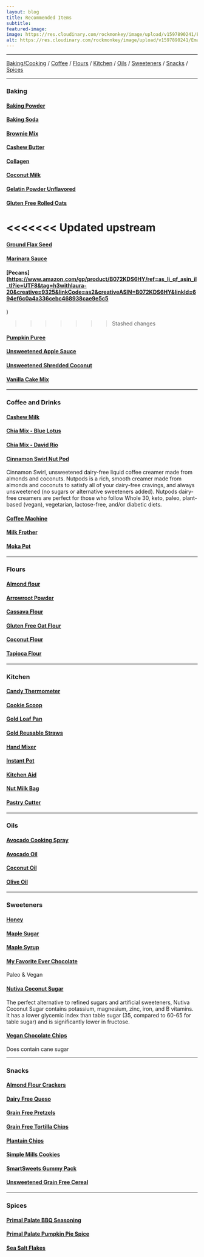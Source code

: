 ```yaml
---
layout: blog
title: Recommended Items
subtitle:
featured-image:
image: https://res.cloudinary.com/rockmonkey/image/upload/v1597890241/Email-Logo.jpg
alt: https://res.cloudinary.com/rockmonkey/image/upload/v1597890241/Email-Logo.jpg
---		
```


***

[Baking/Cooking](#Baking/Cooking) / [Coffee](#Coffee) / [Flours](#Flours) / [Kitchen](#Kitchen) / [Oils](#Oils) / [Sweeteners](#Sweeteners) / [Snacks](#Snacks) / [Spices](#Spices)


<a name="Baking/Cooking"></a>

***

### Baking <a name="Baking"></a>


#### [Baking Powder](https://www.amazon.com/gp/product/B078T2TL6M/ref=as_li_qf_asin_il_tl?ie=UTF8&tag=h3withlaura-20&creative=9325&linkCode=as2&creativeASIN=B078T2TL6M&linkId=6e63a1b4128d3df32541bdf190cb7c80)

#### [Baking Soda](https://www.amazon.com/gp/product/B014GMV7RC/ref=as_li_qf_asin_il_tl?ie=UTF8&tag=h3withlaura-20&creative=9325&linkCode=as2&creativeASIN=B014GMV7RC&linkId=1c41da9ec6b1f05d46855718e9698faa)


#### [Brownie Mix](https://www.amazon.com/gp/product/B07RBN4RLV/ref=as_li_qf_asin_il_tl?ie=UTF8&tag=h3withlaura-20&creative=9325&linkCode=as2&creativeASIN=B07RBN4RLV&linkId=229e7dda02bf67c59c5a46ce68d7f7b1)


#### [Cashew Butter](https://www.amazon.com/gp/product/B019ZRRVT6/ref=as_li_qf_asin_il_tl?ie=UTF8&tag=h3withlaura-20&creative=9325&linkCode=as2&creativeASIN=B019ZRRVT6&linkId=0304e2ac008f00be89753200f7608cf0)


#### [Collagen](https://www.amazon.com/gp/product/B00NLR1PX0/ref=as_li_qf_asin_il_tl?ie=UTF8&tag=h3withlaura-20&creative=9325&linkCode=as2&creativeASIN=B00NLR1PX0&linkId=478a8a4e2b59df31261bd077b8fb2f27)


#### [Coconut Milk](https://www.amazon.com/gp/product/B001HTJ2BQ/ref=as_li_qf_asin_il_tl?ie=UTF8&tag=h3withlaura-20&creative=9325&linkCode=as2&creativeASIN=B001HTJ2BQ&linkId=b575c5a85a11d41a53593dfe056a3cff)

#### [Gelatin Powder Unflavored](https://www.amazon.com/gp/product/B00K6JEON4/ref=as_li_qf_asin_il_tl?ie=UTF8&tag=h3withlaura-20&creative=9325&linkCode=as2&creativeASIN=B00K6JEON4&linkId=86c5a920c6d3af7f2239e82a9e03eb3c)



#### [Gluten Free Rolled Oats](https://www.amazon.com/gp/product/B01FUI7GNK/ref=as_li_qf_asin_il_tl?ie=UTF8&tag=h3withlaura-20&creative=9325&linkCode=as2&creativeASIN=B01FUI7GNK&linkId=6d6e641b6a50623abf5739abf1eb4c3)

<<<<<<< Updated upstream
=======
#### [Ground Flax Seed](https://www.amazon.com/gp/product/B00DOKFLYI/ref=as_li_qf_asin_il_tl?ie=UTF8&tag=h3withlaura-20&creative=9325&linkCode=as2&creativeASIN=B00DOKFLYI&linkId=06c100c0b80203f02a228dabea5ca73f)

#### [Marinara Sauce](https://www.amazon.com/gp/product/B01MRGWG9V/ref=as_li_qf_asin_il_tl?ie=UTF8&tag=h3withlaura-20&creative=9325&linkCode=as2&creativeASIN=B01MRGWG9V&linkId=ef268d4e97213abda22451df21ea0b72)

#### [Pecans](https://www.amazon.com/gp/product/B072KDS6HY/ref=as_li_qf_asin_il_tl?ie=UTF8&tag=h3withlaura-20&creative=9325&linkCode=as2&creativeASIN=B072KDS6HY&linkId=694ef6c0a4a336cebc468938cae9e5c5
)

>>>>>>> Stashed changes
#### [Pumpkin Puree](https://www.amazon.com/gp/product/B0062A87HA/ref=as_li_qf_asin_il_tl?ie=UTF8&tag=h3withlaura-20&creative=9325&linkCode=as2&creativeASIN=B0062A87HA&linkId=31b06a61f786b66241e253f60109ef6d)

#### [Unsweetened Apple Sauce](https://www.amazon.com/gp/product/B01LXWM4VI/ref=as_li_qf_asin_il_tl?ie=UTF8&tag=h3withlaura-20&creative=9325&linkCode=as2&creativeASIN=B01LXWM4VI&linkId=2ad12a7b1fed80679831378996b8e4a8)

#### [Unsweetened Shredded Coconut](https://www.amazon.com/gp/product/B00LH26HZC/ref=as_li_qf_asin_il_tl?ie=UTF8&tag=h3withlaura-20&creative=9325&linkCode=as2&creativeASIN=B00LH26HZC&linkId=59b99b121bf12025aff4ab25c0ddbf7b)


#### [Vanilla Cake Mix](https://www.amazon.com/gp/product/B015NBNZ98/ref=as_li_qf_asin_il_tl?ie=UTF8&tag=h3withlaura-20&creative=9325&linkCode=as2&creativeASIN=B015NBNZ98&linkId=f77e87b1be0f8281c9006cb7d0e3ad54)
 <a name="Coffee and Drinks"></a>

 ***

### Coffee and Drinks

#### [Cashew Milk](https://www.amazon.com/gp/product/B07RCYSVFW/ref=as_li_qf_asin_il_tl?ie=UTF8&tag=h3withlaura-20&creative=9325&linkCode=as2&creativeASIN=B07RCYSVFW&linkId=80678dd68e130874fb749b7c32bb3a28)

#### [Chia Mix - Blue Lotus](https://www.amazon.com/gp/product/B0049K99RW/ref=as_li_qf_asin_il_tl?ie=UTF8&tag=h3withlaura-20&creative=9325&linkCode=as2&creativeASIN=B0049K99RW&linkId=ffbb9a9400f480b2fdfffcddfdf157f4)

#### [Chia Mix - David Rio](https://www.amazon.com/gp/product/B00176MMZM/ref=as_li_qf_asin_il_tl?ie=UTF8&tag=h3withlaura-20&creative=9325&linkCode=as2&creativeASIN=B00176MMZM&linkId=eadcde3337c59a142f22acd18d3e6b1b)

#### [Cinnamon Swirl Nut Pod](https://amzn.to/2ycQpkf "Cinnamon Swirl Nut Pod")
Cinnamon Swirl, unsweetened dairy-free liquid coffee creamer made from almonds and coconuts. Nutpods is a rich, smooth creamer made from almonds and coconuts to satisfy all of your dairy-free cravings, and always unsweetened (no sugars or alternative sweeteners added). Nutpods dairy-free creamers are perfect for those who follow Whole 30, keto, paleo, plant-based (vegan), vegetarian, lactose-free, and/or diabetic diets.
#### [Coffee Machine](https://www.amazon.com/gp/product/B07XSGLYBS/ref=as_li_qf_asin_il_tl?ie=UTF8&tag=h3withlaura-20&creative=9325&linkCode=as2&creativeASIN=B07XSGLYBS&linkId=bf51924fb53f1aa335c1425022d5f2d4)

#### [Milk Frother](https://www.amazon.com/gp/product/B06XHWQJKN/ref=as_li_qf_asin_il_tl?ie=UTF8&tag=h3withlaura-20&creative=9325&linkCode=as2&creativeASIN=B06XHWQJKN&linkId=363da833298f0c068a35910f57a680e3)

#### [Moka Pot](https://www.amazon.com/gp/product/B07CCLY82B/ref=as_li_qf_asin_il_tl?ie=UTF8&tag=h3withlaura-20&creative=9325&linkCode=as2&creativeASIN=B07CCLY82B&linkId=a8ec30cc5b52c0339672a9de316c6d88)



<a name="Flours"></a>

***

### Flours
#### [Almond flour](https://www.amazon.com/gp/product/B00CLLV2D0/ref=as_li_tl?ie=UTF8&camp=1789&creative=9325&creativeASIN=B00CLLV2D0&linkCode=as2&tag=h3withlaura-20&linkId=95d673b6047b5d309c17d3e4b4fdb312)

#### [Arrowroot Powder](https://www.amazon.com/gp/product/B00OJ757SK/ref=as_li_qf_asin_il_tl?ie=UTF8&tag=h3withlaura-20&creative=9325&linkCode=as2&creativeASIN=B00OJ757SK&linkId=0eda09c456da7a9a9c0a46dc20dd9bb1)

#### [Cassava Flour](https://www.amazon.com/gp/product/B00S5AZRYG/ref=as_li_qf_asin_il_tl?ie=UTF8&tag=h3withlaura-20&creative=9325&linkCode=as2&creativeASIN=B00S5AZRYG&linkId=fab2b957fd625c4d83ec041117139a18)

#### [Gluten Free Oat Flour](https://www.amazon.com/gp/product/B07XP6LSS5/ref=as_li_qf_asin_il_tl?ie=UTF8&tag=h3withlaura-20&creative=9325&linkCode=as2&creativeASIN=B07XP6LSS5&linkId=5546eadef5908841de16e152498bdf14)


#### [Coconut Flour](https://www.amazon.com/gp/product/B00BSZBEAG/ref=as_li_qf_asin_il_tl?ie=UTF8&tag=h3withlaura-20&creative=9325&linkCode=as2&creativeASIN=B00BSZBEAG&linkId=72270e4ec0bb7bc5f25a3693675620d7)


#### [Tapioca Flour](https://www.amazon.com/gp/product/B00VQO4YJC/ref=as_li_qf_asin_il_tl?ie=UTF8&tag=h3withlaura-20&creative=9325&linkCode=as2&creativeASIN=B00VQO4YJC&linkId=9fb90abefdb414d2d4d5b93f92d98764)

<a name="Kitchen"></a>

***

### Kitchen
#### [Candy Thermometer](https://www.amazon.com/gp/product/B007XVNDQ2/ref=as_li_qf_asin_il_tl?ie=UTF8&tag=h3withlaura-20&creative=9325&linkCode=as2&creativeASIN=B007XVNDQ2&linkId=23c3c1b2ace7c6db38074ffb08040784)

#### [Cookie Scoop](https://www.amazon.com/gp/product/B0000CDVD2/ref=as_li_qf_asin_il_tl?ie=UTF8&tag=h3withlaura-20&creative=9325&linkCode=as2&creativeASIN=B0000CDVD2&linkId=aa4becc3ff8b726493c975dfc9e45df3)

#### [Gold Loaf Pan](https://www.amazon.com/gp/product/B015CQZOCA/ref=as_li_qf_asin_il_tl?ie=UTF8&tag=h3withlaura-20&creative=9325&linkCode=as2&creativeASIN=B015CQZOCA&linkId=1ce6186b617295dd332b9f32f3bb870e)

#### [Gold Reusable Straws](https://www.amazon.com/gp/product/B07D34ZNMH/ref=as_li_qf_asin_il_tl?ie=UTF8&tag=h3withlaura-20&creative=9325&linkCode=as2&creativeASIN=B07D34ZNMH&linkId=0184f76a5bf03f2a7b8c02f403ce8bb1)

#### [Hand Mixer](https://www.amazon.com/gp/product/B082V3WRRN/ref=as_li_qf_asin_il_tl?ie=UTF8&tag=h3withlaura-20&creative=9325&linkCode=as2&creativeASIN=B082V3WRRN&linkId=d96544b9f0d9c0afce03faa31da21ad8)

#### [Instant Pot](https://www.amazon.com/gp/product/B07RCNHTLS/ref=as_li_qf_asin_il_tl?ie=UTF8&tag=h3withlaura-20&creative=9325&linkCode=as2&creativeASIN=B07RCNHTLS&linkId=de97f722468f2c0df24ffad2dbb8acf3)

#### [Kitchen Aid](https://www.amazon.com/gp/product/B00063ULMI/ref=as_li_qf_asin_il_tl?ie=UTF8&tag=h3withlaura-20&creative=9325&linkCode=as2&creativeASIN=B00063ULMI&linkId=84bd607d4827be792a491d96e8b5c4e6)

#### [Nut Milk Bag](https://www.amazon.com/gp/product/B07JH5D6HQ/ref=as_li_qf_asin_il_tl?ie=UTF8&tag=h3withlaura-20&creative=9325&linkCode=as2&creativeASIN=B07JH5D6HQ&linkId=45deda9a4fc7022f224f01a97722b4b4)

#### [Pastry Cutter](https://www.amazon.com/gp/product/B01CX1RIMQ/ref=as_li_qf_asin_il_tl?ie=UTF8&tag=h3withlaura-20&creative=9325&linkCode=as2&creativeASIN=B01CX1RIMQ&linkId=9f41c94c1e4f8a33803a39c347dc6f22)

<a name="Oils"></a>

***

### Oils
#### [Avocado Cooking Spray](https://www.amazon.com/gp/product/B00P2DKCHG/ref=as_li_qf_asin_il_tl?ie=UTF8&tag=h3withlaura-20&creative=9325&linkCode=as2&creativeASIN=B00P2DKCHG&linkId=4f6ddd9128ff6eed625da178ebb6decb)

#### [Avocado Oil](https://www.amazon.com/gp/product/B00K4QF4HO/ref=as_li_qf_asin_il_tl?ie=UTF8&tag=h3withlaura-20&creative=9325&linkCode=as2&creativeASIN=B00K4QF4HO&linkId=47d2f2b20f4aed10c63c96188c3f1ca1)

#### [Coconut Oil](https://www.amazon.com/gp/product/B00NFJPK5S/ref=as_li_qf_asin_il_tl?ie=UTF8&tag=h3withlaura-20&creative=9325&linkCode=as2&creativeASIN=B00NFJPK5S&linkId=4e110ade438f4144b6f52f5f7d042f4d)

#### [Olive Oil](https://www.amazon.com/gp/product/B01EM6TJ4A/ref=as_li_qf_asin_il_tl?ie=UTF8&tag=h3withlaura-20&creative=9325&linkCode=as2&creativeASIN=B01EM6TJ4A&linkId=c1f713a7d89ea3ed322c5925fe55ffa2)

<a name="Sweeteners"></a>

***

### Sweeteners

#### [Honey](https://www.amazon.com/gp/product/B006MWDFUC/ref=as_li_qf_asin_il_tl?ie=UTF8&tag=h3withlaura-20&creative=9325&linkCode=as2&creativeASIN=B006MWDFUC&linkId=35df2b93103d3b737e6f33cdd1f370ef)

#### [Maple Sugar](https://www.amazon.com/gp/product/B000JJHDVG/ref=as_li_qf_asin_il_tl?ie=UTF8&tag=h3withlaura-20&creative=9325&linkCode=as2&creativeASIN=B000JJHDVG&linkId=c9dc23157efbd9829cd1d3468ce1d75e)

#### [Maple Syrup](https://www.amazon.com/gp/product/B074V3V186/ref=as_li_qf_asin_il_tl?ie=UTF8&tag=h3withlaura-20&creative=9325&linkCode=as2&creativeASIN=B074V3V186&linkId=c795a8d456d528de71906d10bbc46d47)

#### [My Favorite Ever Chocolate](https://www.amazon.com/gp/product/B07DRQ795N/ref=as_li_qf_asin_il_tl?ie=UTF8&tag=h3withlaura-20&creative=9325&linkCode=as2&creativeASIN=B07DRQ795N&linkId=4eb872b15b2d67bf45dcf71c4ca03aac)
Paleo & Vegan



#### [Nutiva Coconut Sugar](https://amzn.to/39mBvoz "Nutiva Coconut Sugar")
The perfect alternative to refined sugars and artificial sweeteners, Nutiva Coconut Sugar contains potassium, magnesium, zinc, iron, and B vitamins. It has a lower glycemic index than table sugar (35, compared to 60-65 for table sugar) and is significantly lower in fructose.



#### [Vegan Chocolate Chips](https://www.amazon.com/gp/product/B00OWMIEYG/ref=as_li_qf_asin_il_tl?ie=UTF8&tag=h3withlaura-20&creative=9325&linkCode=as2&creativeASIN=B00OWMIEYG&linkId=a2fe67e88144bccdf33a0a17d099e7e4)
Does contain cane sugar

<a name="Snacks"></a>

***

### Snacks
#### [Almond Flour Crackers](https://www.amazon.com/gp/product/B07FTV315M/ref=as_li_qf_asin_il_tl?ie=UTF8&tag=h3withlaura-20&creative=9325&linkCode=as2&creativeASIN=B07FTV315M&linkId=ddca8e287053daef9e98a67576c82503)

#### [Dairy Free Queso](https://www.amazon.com/gp/product/B07TFJDH1G/ref=as_li_qf_asin_il_tl?ie=UTF8&tag=h3withlaura-20&creative=9325&linkCode=as2&creativeASIN=B07TFJDH1G&linkId=78cf0bb69a8020fa0414a7b365801ada)

#### [Grain Free Pretzels](https://www.amazon.com/gp/product/B0887YXX7H/ref=as_li_qf_asin_il_tl?ie=UTF8&tag=h3withlaura-20&creative=9325&linkCode=as2&creativeASIN=B0887YXX7H&linkId=43e58786beaa2a5b67da21199d1cbcdb)

#### [Grain Free Tortilla Chips](https://www.amazon.com/gp/product/B071XY8BDQ/ref=as_li_qf_asin_il_tl?ie=UTF8&tag=h3withlaura-20&creative=9325&linkCode=as2&creativeASIN=B071XY8BDQ&linkId=47a55f41da980c5f299e3012cf6df8bf)

#### [Plantain Chips](https://www.amazon.com/gp/product/B078211CYX/ref=as_li_qf_asin_il_tl?ie=UTF8&tag=h3withlaura-20&creative=9325&linkCode=as2&creativeASIN=B078211CYX&linkId=a80e05da3b4c47f497c9035d1628cd9a)

#### [Simple Mills Cookies](https://www.amazon.com/gp/product/B08FW89K6M/ref=as_li_qf_asin_il_tl?ie=UTF8&tag=h3withlaura-20&creative=9325&linkCode=as2&creativeASIN=B08FW89K6M&linkId=8dd323fc408a030de471dacab0f616e9)

#### [SmartSweets Gummy Pack](https://www.amazon.com/gp/product/B087NXZRHC/ref=as_li_qf_asin_il_tl?ie=UTF8&tag=h3withlaura-20&creative=9325&linkCode=as2&creativeASIN=B087NXZRHC&linkId=3083ac973c6b1af874f6f8ba94836d64)

#### [Unsweetened Grain Free Cereal](https://www.amazon.com/gp/product/B07Y5N3G97/ref=as_li_qf_asin_il_tl?ie=UTF8&tag=h3withlaura-20&creative=9325&linkCode=as2&creativeASIN=B07Y5N3G97&linkId=f64b76ca241e6138870139135b7f4ff6)

<a name="Spices"></a>


***

### Spices
#### [Primal Palate BBQ Seasoning](https://www.amazon.com/gp/product/B01DH795LM/ref=as_li_qf_asin_il_tl?ie=UTF8&tag=h3withlaura-20&creative=9325&linkCode=as2&creativeASIN=B01DH795LM&linkId=eac72f5c1ef62494e3897e3adc932e1f)

#### [Primal Palate Pumpkin Pie Spice](https://www.amazon.com/gp/product/B01KIK16OA/ref=as_li_qf_asin_il_tl?ie=UTF8&tag=h3withlaura-20&creative=9325&linkCode=as2&creativeASIN=B01KIK16OA&linkId=635cedf4f0961658d626b2383addc07c])

#### [Sea Salt Flakes](https://www.amazon.com/gp/product/B001XVW3DC/ref=as_li_qf_asin_il_tl?ie=UTF8&tag=h3withlaura-20&creative=9325&linkCode=as2&creativeASIN=B001XVW3DC&linkId=adc4d0d698313538dff75011045de9da)
